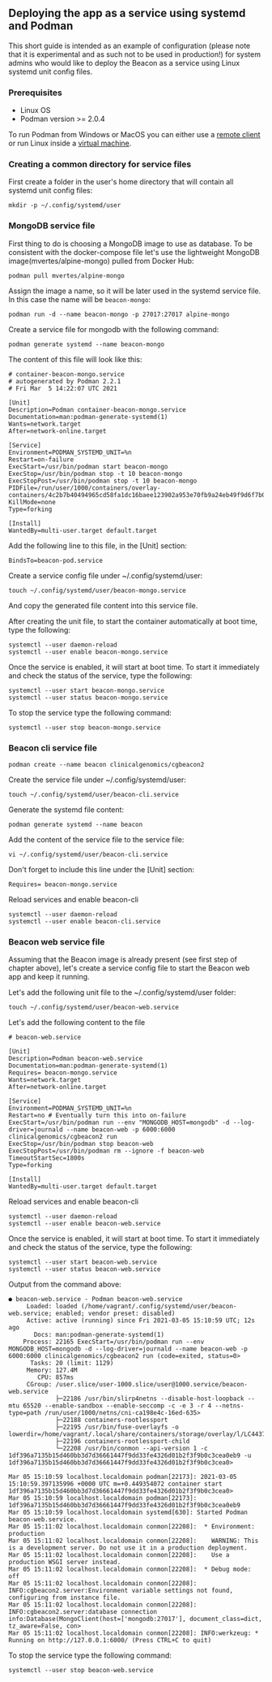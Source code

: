 ## Deploying the app as a service using systemd and Podman

This short guide is intended as an example of configuration (please note that it is experimental and as such not to be used in production!) for system admins who would like to deploy the Beacon as a service using Linux systemd unit config files.

### Prerequisites
- Linux OS
- Podman version >= 2.0.4

To run Podman from Windows or MacOS you can either use a [remote client](https://github.com/containers/podman/blob/master/docs/tutorials/mac_win_client.md#podman-remote-clients-for-macos-and-windows) or run Linux inside a [virtual machine](https://github.com/northwestwitch/howtos/blob/master/containers/podman_on_mac.md).

### Creating a common directory for service files
First create a folder in the user's home directory that will contain all systemd unit config files:
```
mkdir -p ~/.config/systemd/user
```

### MongoDB service file
First thing to do is choosing a MongoDB image to use as database. To be consistent with the docker-compose file let's use the lightweight MongoDB image(mvertes/alpine-mongo) pulled from Docker Hub:
```
podman pull mvertes/alpine-mongo
```
Assign the image a name, so it will be later used in the systemd service file. In this case the name will be `beacon-mongo`:
```
podman run -d --name beacon-mongo -p 27017:27017 alpine-mongo
```
Create a service file for mongodb with the following command:
```
podman generate systemd --name beacon-mongo
```
The content of this file will look like this:
```
# container-beacon-mongo.service
# autogenerated by Podman 2.2.1
# Fri Mar  5 14:22:07 UTC 2021

[Unit]
Description=Podman container-beacon-mongo.service
Documentation=man:podman-generate-systemd(1)
Wants=network.target
After=network-online.target

[Service]
Environment=PODMAN_SYSTEMD_UNIT=%n
Restart=on-failure
ExecStart=/usr/bin/podman start beacon-mongo
ExecStop=/usr/bin/podman stop -t 10 beacon-mongo
ExecStopPost=/usr/bin/podman stop -t 10 beacon-mongo
PIDFile=/run/user/1000/containers/overlay-containers/4c2b7b40494965cd58fa1dc16baee123902a953e70fb9a24eb49f9d6f7b0fd87/userdata/conmon.pid
KillMode=none
Type=forking

[Install]
WantedBy=multi-user.target default.target
```
Add the following line to this file, in the [Unit] section:
```
BindsTo=beacon-pod.service
```

Create a service config file under ~/.config/systemd/user:
```
touch ~/.config/systemd/user/beacon-mongo.service
```
And copy the generated file content into this service file.

After creating the unit file, to start the container automatically at boot time, type the following:
```
systemctl --user daemon-reload
systemctl --user enable beacon-mongo.service
```
Once the service is enabled, it will start at boot time. To start it immediately and check the status of the service, type the following:
```
systemctl --user start beacon-mongo.service
systemctl --user status beacon-mongo.service
```
To stop the service type the following command:
```
systemctl --user stop beacon-mongo.service
```

### Beacon cli service file
```
podman create --name beacon clinicalgenomics/cgbeacon2
```
Create the service file under ~/.config/systemd/user:
```
touch ~/.config/systemd/user/beacon-cli.service
```
Generate the systemd file content:
```
podman generate systemd --name beacon
```
Add the content of the service file to the service file:
```
vi ~/.config/systemd/user/beacon-cli.service
```
Don't forget to include this line under the [Unit] section:
```
Requires= beacon-mongo.service
```
Reload services and enable beacon-cli
```
systemctl --user daemon-reload
systemctl --user enable beacon-cli.service
```


### Beacon web service file
Assuming that the Beacon image is already present (see first step of chapter above), let's create a service config file to start the Beacon web app and keep it running.

Let's add the following unit file to the ~/.config/systemd/user folder:
```
touch ~/.config/systemd/user/beacon-web.service
```
Let's add the following content to the file
```
# beacon-web.service

[Unit]
Description=Podman beacon-web.service
Documentation=man:podman-generate-systemd(1)
Requires= beacon-mongo.service
Wants=network.target
After=network-online.target

[Service]
Environment=PODMAN_SYSTEMD_UNIT=%n
Restart=no # Eventually turn this into on-failure
ExecStart=/usr/bin/podman run --env "MONGODB_HOST=mongodb" -d --log-driver=journald --name beacon-web -p 6000:6000 clinicalgenomics/cgbeacon2 run
ExecStop=/usr/bin/podman stop beacon-web
ExecStopPost=/usr/bin/podman rm --ignore -f beacon-web
TimeoutStartSec=1800s
Type=forking

[Install]
WantedBy=multi-user.target default.target
```
Reload services and enable beacon-cli
```
systemctl --user daemon-reload
systemctl --user enable beacon-web.service
```
Once the service is enabled, it will start at boot time. To start it immediately and check the status of the service, type the following:
```
systemctl --user start beacon-web.service
systemctl --user status beacon-web.service
```

Output from the command above:
```
● beacon-web.service - Podman beacon-web.service
     Loaded: loaded (/home/vagrant/.config/systemd/user/beacon-web.service; enabled; vendor preset: disabled)
     Active: active (running) since Fri 2021-03-05 15:10:59 UTC; 12s ago
       Docs: man:podman-generate-systemd(1)
    Process: 22165 ExecStart=/usr/bin/podman run --env MONGODB_HOST=mongodb -d --log-driver=journald --name beacon-web -p 6000:6000 clinicalgenomics/cgbeacon2 run (code=exited, status=0>
      Tasks: 20 (limit: 1129)
     Memory: 127.4M
        CPU: 857ms
     CGroup: /user.slice/user-1000.slice/user@1000.service/beacon-web.service
             ├─22186 /usr/bin/slirp4netns --disable-host-loopback --mtu 65520 --enable-sandbox --enable-seccomp -c -e 3 -r 4 --netns-type=path /run/user/1000/netns/cni-ca198e4c-16ed-635>
             ├─22188 containers-rootlessport
             ├─22195 /usr/bin/fuse-overlayfs -o lowerdir=/home/vagrant/.local/share/containers/storage/overlay/l/LC4437NCV6N2LAK2TH5GB4CHUO:/home/vagrant/.local/share/containers/storage>
             ├─22196 containers-rootlessport-child
             └─22208 /usr/bin/conmon --api-version 1 -c 1df396a7135b15d460bb3d7d36661447f9dd33fe4326d01b2f3f9b0c3cea0eb9 -u 1df396a7135b15d460bb3d7d36661447f9dd33fe4326d01b2f3f9b0c3cea0>

Mar 05 15:10:59 localhost.localdomain podman[22173]: 2021-03-05 15:10:59.397135996 +0000 UTC m=+0.449354072 container start 1df396a7135b15d460bb3d7d36661447f9dd33fe4326d01b2f3f9b0c3cea0>
Mar 05 15:10:59 localhost.localdomain podman[22173]: 1df396a7135b15d460bb3d7d36661447f9dd33fe4326d01b2f3f9b0c3cea0eb9
Mar 05 15:10:59 localhost.localdomain systemd[630]: Started Podman beacon-web.service.
Mar 05 15:11:02 localhost.localdomain conmon[22208]:  * Environment: production
Mar 05 15:11:02 localhost.localdomain conmon[22208]:    WARNING: This is a development server. Do not use it in a production deployment.
Mar 05 15:11:02 localhost.localdomain conmon[22208]:    Use a production WSGI server instead.
Mar 05 15:11:02 localhost.localdomain conmon[22208]:  * Debug mode: off
Mar 05 15:11:02 localhost.localdomain conmon[22208]: INFO:cgbeacon2.server:Environment variable settings not found, configuring from instance file.
Mar 05 15:11:02 localhost.localdomain conmon[22208]: INFO:cgbeacon2.server:database connection info:Database(MongoClient(host=['mongodb:27017'], document_class=dict, tz_aware=False, con>
Mar 05 15:11:02 localhost.localdomain conmon[22208]: INFO:werkzeug: * Running on http://127.0.0.1:6000/ (Press CTRL+C to quit)
```

To stop the service type the following command:
```
systemctl --user stop beacon-web.service
```
